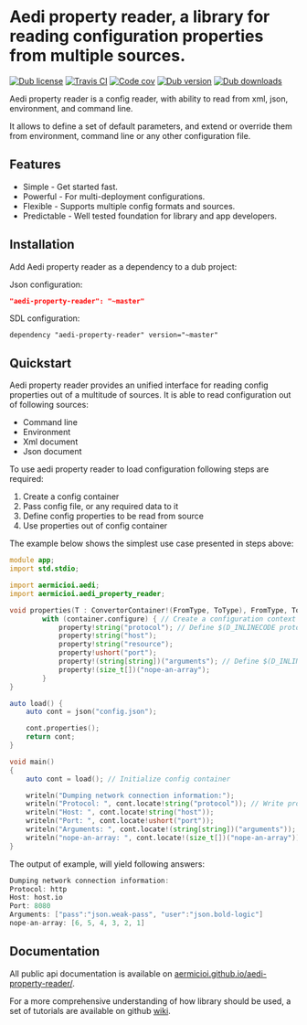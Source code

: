 # Aedi property reader, a library for reading configuration properties from multiple sources. 

[![Dub license](https://img.shields.io/dub/l/aedi-property-reader.svg)]()
[![Travis CI](https://img.shields.io/travis/aermicioi/aedi-property-reader/master.svg)](https://travis-ci.org/aermicioi/aedi-property-reader)
[![Code cov](https://img.shields.io/codecov/c/github/aermicioi/aedi-property-reader.svg)]()
[![Dub version](https://img.shields.io/dub/v/aedi-property-reader.svg)](https://code.dlang.org/packages/aedi-property-reader)
[![Dub downloads](https://img.shields.io/dub/dt/aedi-property-reader.svg)](https://code.dlang.org/packages/aedi-property-reader)

Aedi property reader is a config reader, with ability to read from
xml, json, environment, and command line.

It allows to define a set of default parameters, and extend or override them
from environment, command line or any other configuration file.

## Features

- Simple - Get started fast.
- Powerful - For multi-deployment configurations.
- Flexible - Supports multiple config formats and sources.
- Predictable - Well tested foundation for library and app developers.

## Installation

Add Aedi property reader as a dependency to a dub project:

Json configuration:

```json
"aedi-property-reader": "~master"
```

SDL configuration:

```sdl
dependency "aedi-property-reader" version="~master"
```

## Quickstart

Aedi property reader provides an unified interface for reading config properties out of
a multitude of sources. It is able to read configuration out of following sources:

- Command line 
- Environment 
- Xml document 
- Json document 

To use aedi property reader to load configuration following steps are required:

1. Create a config container
2. Pass config file, or any required data to it
3. Define config properties to be read from source
4. Use properties out of config container

The example below shows the simplest use case presented in steps above:

```d
module app;
import std.stdio;

import aermicioi.aedi;
import aermicioi.aedi_property_reader;

void properties(T : ConvertorContainer!(FromType, ToType), FromType, ToType)(T container) {
		with (container.configure) { // Create a configuration context for config container
			property!string("protocol"); // Define $(D_INLINECODE protocol ) property of type $(D_INLINECODE string)
			property!string("host");
			property!string("resource");
			property!ushort("port");
			property!(string[string])("arguments"); // Define $(D_INLINECODE arguments ) property of type $(D_INLINECODE string[string])
			property!(size_t[])("nope-an-array");
		}
}

auto load() {
	auto cont = json("config.json");

	cont.properties();
	return cont;
}

void main()
{
	auto cont = load(); // Initialize config container

	writeln("Dumping network connection information:");
	writeln("Protocol: ", cont.locate!string("protocol")); // Write property found in configuration
	writeln("Host: ", cont.locate!string("host")); 
	writeln("Port: ", cont.locate!ushort("port"));
	writeln("Arguments: ", cont.locate!(string[string])("arguments")); // Write property found in configuration
	writeln("nope-an-array: ", cont.locate!(size_t[])("nope-an-array")); 
}
```

The output of example, will yield following answers:
```d
Dumping network connection information:
Protocol: http
Host: host.io
Port: 8080
Arguments: ["pass":"json.weak-pass", "user":"json.bold-logic"]
nope-an-array: [6, 5, 4, 3, 2, 1]
```

## Documentation

All public api documentation is available on [aermicioi.github.io/aedi-property-reader/](https://aermicioi.github.io/aedi-property-reader/).

For a more comprehensive understanding of how library should be used, a set of tutorials are available on
github [wiki](https://github.com/aermicioi/aedi-property-reader/wiki).